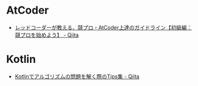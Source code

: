 # AtCoder

* [レッドコーダーが教える、競プロ・AtCoder上達のガイドライン【初級編：競プロを始めよう】 - Qiita](https://qiita.com/e869120/items/f1c6f98364d1443148b3#0-%E3%81%AF%E3%81%98%E3%82%81%E3%81%AB)

# Kotlin

* [Kotlinでアルゴリズムの問題を解く際のTips集 - Qiita](https://qiita.com/yt8492/items/08dc35d9aaf22b3826d3)
